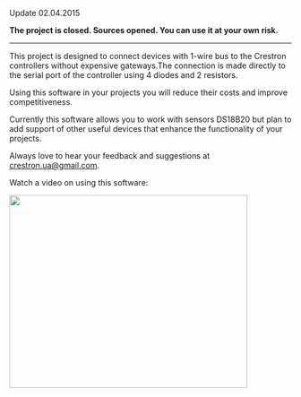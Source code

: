 Update 02.04.2015

**The project is closed. Sources opened. You can use it at your own risk.**

---

This project is designed to connect devices with 1-wire bus to the Crestron controllers without expensive gateways.The connection is made directly to the serial port of the controller using 4 diodes and 2 resistors.

Using this software in your projects you will reduce their costs and improve competitiveness.

Currently this software allows you to work with sensors DS18B20 but plan to add support of other useful devices that enhance the functionality of your projects.

Always love to hear your feedback and suggestions at crestron.ua@gmail.com.

Watch a video on using this software:

<a href='http://www.youtube.com/watch?feature=player_embedded&v=ocAxn-JHd38' target='_blank'><img src='http://img.youtube.com/vi/ocAxn-JHd38/0.jpg' width='425' height=344 /></a>